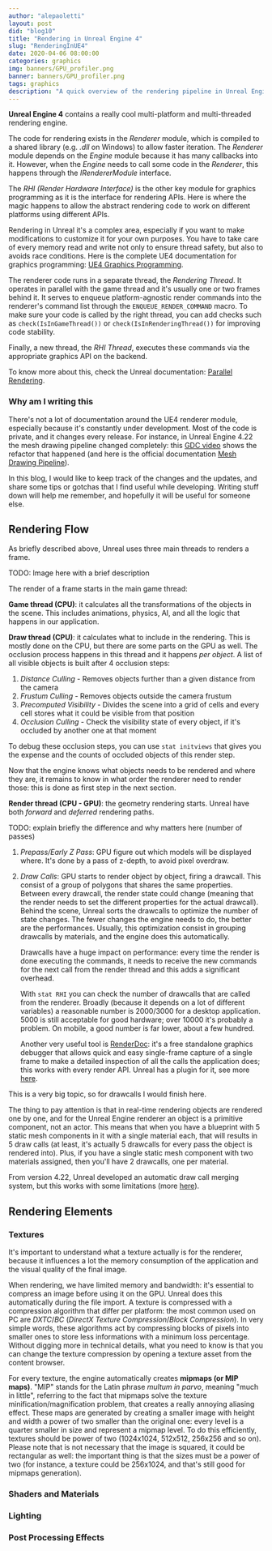 ```yaml
---
author: "alepaoletti"
layout: post
did: "blog10"
title: "Rendering in Unreal Engine 4"
slug: "RenderingInUE4"
date: 2020-04-06 08:00:00
categories: graphics
img: banners/GPU_profiler.png
banner: banners/GPU_profiler.png
tags: graphics
description: "A quick overview of the rendering pipeline in Unreal Engine 4."
---
```


**Unreal Engine 4** contains a really cool multi-platform and multi-threaded rendering engine.

The code for rendering exists in the *Renderer* module, which is compiled to a shared library (e.g. *.dll* on Windows) to allow faster iteration. The *Renderer* module depends on the *Engine* module because it has many callbacks into it. However, when the *Engine* needs to call some code in the *Renderer*, this happens through the *IRendererModule* interface.

The *RHI (Render Hardware Interface)* is the other key module for graphics programming as it is the interface for rendering APIs. Here is where the magic happens to allow the abstract rendering code to work on different platforms using different APIs.

Rendering in Unreal it's a complex area, especially if you want to make modifications to customize it for your own purposes. You have to take care of every memory read and write not only to ensure thread safety, but also to avoids race conditions. Here is the complete UE4 documentation for graphics programming: [UE4 Graphics Programming](https://docs.unrealengine.com/en-US/Programming/Rendering/index.html).

The renderer code runs in a separate thread, the *Rendering Thread*. It operates in parallel with the game thread and it's usually one or two frames behind it. It serves to enqueue platform-agnostic render commands into the renderer's command list through the `ENQUEUE_RENDER_COMMAND` macro. To make sure your code is called by the right thread, you can add checks such as `check(IsInGameThread())` or `check(IsInRenderingThread())` for improving code stability.

Finally, a new thread, the *RHI Thread*, executes these commands via the appropriate graphics API on the backend.

To know more about this, check the Unreal documentation: [Parallel Rendering](https://docs.unrealengine.com/en-US/Programming/Rendering/ParallelRendering/index.html).

### Why am I writing this

There's not a lot of documentation around the UE4 renderer module, especially because it's constantly under development. Most of the code is private, and it changes every release.
For instance, in Unreal Engine 4.22 the mesh drawing pipeline changed completely: this [GDC video](https://www.youtube.com/watch?v=qx1c190aGhs&feature=youtu.be) shows the refactor that happened (and here is the official documentation [Mesh Drawing Pipeline](https://docs.unrealengine.com/en-US/Programming/Rendering/MeshDrawingPipeline/index.html)).

In this blog, I would like to keep track of the changes and the updates, and share some tips or gotchas that I find useful while developing. Writing stuff down will help me remember, and hopefully it will be useful for someone else.

## Rendering Flow

As briefly described above, Unreal uses three main threads to renders a frame.

TODO: Image here with a brief description

The render of a frame starts in the main game thread:

**Game thread (CPU)**: it calculates all the transformations of the objects in the scene. This includes animations, physics, AI, and all the logic that happens in our application.

**Draw thread (CPU)**: it calculates what to include in the rendering. This is mostly done on the CPU, but there are some parts on the GPU as well. The occlusion process happens in this thread and it happens *per object*. A list of all visible objects is built after 4 occlusion steps:

1. *Distance Culling* - Removes objects further than a given distance from the camera
2. *Frustum Culling* - Removes objects outside the camera frustum
3. *Precomputed Visibility* - Divides the scene into a grid of cells and every cell stores what it could be visible from that position
4. *Occlusion Culling* - Check the visibility state of every object, if it's occluded by another one at that moment

To debug these occlusion steps, you can use `stat initviews` that gives you the expense and the counts of occluded objects of this render step.

Now that the engine knows what objects needs to be rendered and where they are, it remains to know in what order the renderer need to render those: this is done as first step in the next section.

**Render thread (CPU - GPU)**: the geometry rendering starts. Unreal have both *forward* and *deferred* rendering paths.

TODO: explain briefly the difference and why matters here (number of passes)

1. *Prepass/Early Z Pass*: GPU figure out which models will be displayed where. It's done by a pass of z-depth, to avoid pixel overdraw.

2. *Draw Calls*: GPU starts to render object by object, firing a drawcall. This consist of a group of polygons that shares the same properties. Between every drawcall, the render state could change (meaning that the render needs to set the different properties for the actual drawcall). Behind the scene, Unreal sorts the drawcalls to optimize the number of state changes. The fewer changes the engine needs to do, the better are the performances. Usually, this optimization consist in grouping drawcalls by materials, and the engine does this automatically.

    Drawcalls have a huge impact on performance: every time the render is done executing the commands, it needs to receive the new commands for the next call from the render thread and this adds a significant overhead.

    With `stat RHI` you can check the number of drawcalls that are called from the renderer. Broadly (because it depends on a lot of different variables) a reasonable number is 2000/3000 for a desktop application. 5000 is still acceptable for good hardware; over 10000 it's probably a problem. On mobile, a good number is far lower, about a few hundred.

    Another very useful tool is [RenderDoc](https://renderdoc.org/): it's a free standalone graphics debugger that allows quick and easy single-frame capture of a single frame to make a detailed inspection of all the calls the application does; this works with every render API. Unreal has a plugin for it, see more [here](https://docs.unrealengine.com/en-US/Engine/Performance/RenderDoc/index.html).

This is a very big topic, so for drawcalls I would finish here.

The thing to pay attention is that in real-time rendering objects are rendered one by one, and for the Unreal Engine renderer an object is a primitive component, not an actor. This means that when you have a blueprint with 5 static mesh components in it with a single material each, that will results in 5 draw calls (at least, it's actually 5 drawcalls for every pass the object is rendered into). Plus, if you have a single static mesh component with two materials assigned, then you'll have 2 drawcalls, one per material.

From version 4.22, Unreal developed an automatic draw call merging system, but this works with some limitations (more [here](https://dq8iqaixvew1d.cloudfront.net/en-US/Programming/Rendering/MeshDrawingPipeline/index.html)).

## Rendering Elements

### Textures

It's important to understand what a texture actually is for the renderer, because it influences a lot the memory consumption of the application and the visual quality of the final image.

When rendering, we have limited memory and bandwidth: it's essential to compress an image before using it on the GPU. Unreal does this automatically during the file import. A texture is compressed with a compression algorithm that differ per platform: the most common used on PC are *DXTC*/*BC* (*DirectX Texture Compression*/*Block Compression*). In very simple words, these algorithms act by compressing blocks of pixels into smaller ones to store less informations with a minimum loss percentage. Without digging more in technical details, what you need to know is that you can change the texture compression by opening a texture asset from the content browser.

For every texture, the engine automatically creates **mipmaps (or MIP maps)**. "MIP" stands for the Latin phrase *multum in parvo*, meaning "much in little", referring to the fact that mipmaps solve the texture minification/magnification problem, that creates a really annoying aliasing effect.
These maps are generated by creating a smaller image with height and width a power of two smaller than the original one: every level is a quarter smaller in size and represent a mipmap level. To do this efficiently, textures should be power of two (1024x1024, 512x512, 256x256 and so on). Please note that is not necessary that the image is squared, it could be rectangular as well: the important thing is that the sizes must be a power of two (for instance, a texture could be 256x1024, and that's still good for mipmaps generation).

### Shaders and Materials

### Lighting

### Post Processing Effects
